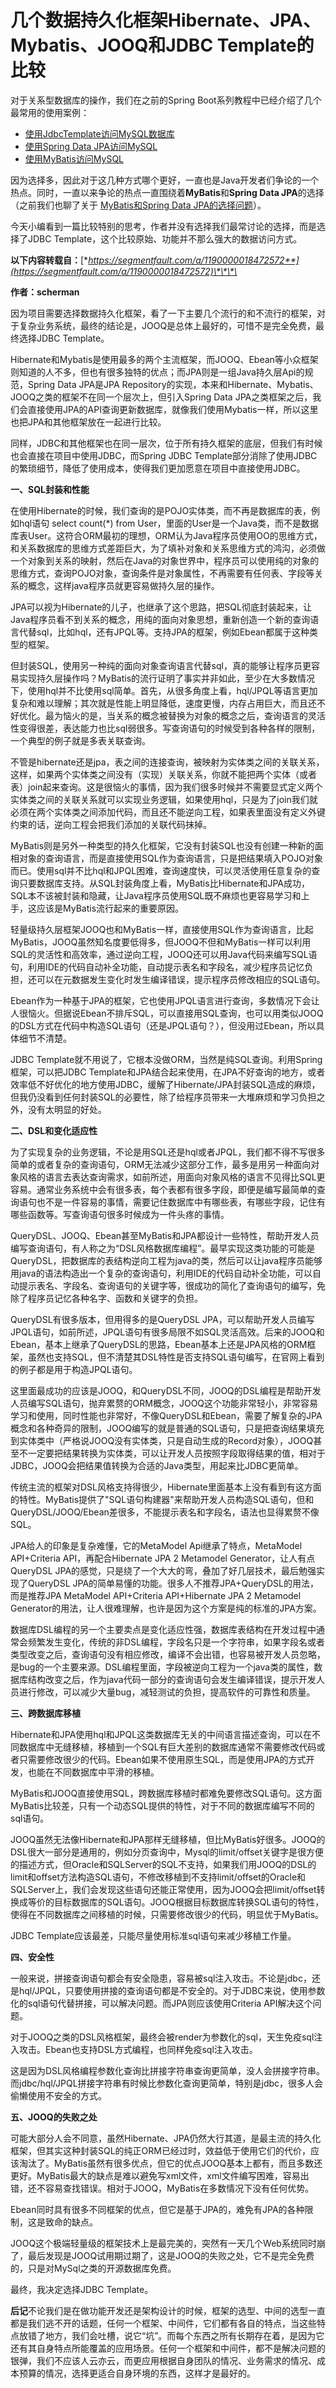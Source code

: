 # 几个数据持久化框架Hibernate、JPA、Mybatis、JOOQ和JDBC Template的比较

对于关系型数据库的操作，我们在之前的Spring Boot系列教程中已经介绍了几个最常用的使用案例：

* [使用JdbcTemplate访问MySQL数据库](http://mp.weixin.qq.com/s?__biz=MzAxODcyNjEzNQ==&mid=2247489506&idx=2&sn=a2260460d8142b1872d7bb2cf34dfd32&chksm=9bd0ba7aaca7336c83a2f59a352c236b2e5942ccb177bdc94dd08bd941b866f036435f635e01&scene=21#wechat_redirect) 
* [使用Spring Data JPA访问MySQL](http://mp.weixin.qq.com/s?__biz=MzAxODcyNjEzNQ==&mid=2247489649&idx=2&sn=b4b42ef5a1d9e233a1bd8579cb6bc5d2&chksm=9bd0b5e9aca73cff7672f907cfdc08acfc3b35e03ba507c6f0b9e79a3f593738ba3006b8218f&scene=21#wechat_redirect) 
* [使用MyBatis访问MySQL](http://mp.weixin.qq.com/s?__biz=MzAxODcyNjEzNQ==&mid=2247489742&idx=2&sn=b57097e4a4c7642e1c1621b6c3c1e7d4&chksm=9bd0b556aca73c40a3e699df67556faa5a4dc87748bf831d6662bc2638c1841060485f31aafe&scene=21#wechat_redirect) 

因为选择多，因此对于这几种方式哪个更好，一直也是Java开发者们争论的一个热点。同时，一直以来争论的热点一直围绕着**MyBatis**和**Spring Data JPA**的选择（之前我们也聊了关于 [MyBatis和Spring Data JPA的选择问题](http://mp.weixin.qq.com/s?__biz=MzAxODcyNjEzNQ==&mid=2247520292&idx=7&sn=c8c1bfcc80937f9344513a09a8210e74&chksm=9bd33dbcaca4b4aa52b2c6d9c9824b6348186332e4751fff7f158fdf2ddbfd145ec114848565&scene=21#wechat_redirect)）。

今天小编看到一篇比较特别的思考，作者并没有选择我们最常讨论的选择，而是选择了JDBC Template，这个比较原始、功能并不那么强大的数据访问方式。  


**以下内容转载自：**[**https://segmentfault.com/a/1190000018472572**](https://segmentfault.com/a/1190000018472572)\*\*\*\*

**作者：scherman**

因为项目需要选择数据持久化框架，看了一下主要几个流行的和不流行的框架，对于复杂业务系统，最终的结论是，JOOQ是总体上最好的，可惜不是完全免费，最终选择JDBC Template。

Hibernate和Mybatis是使用最多的两个主流框架，而JOOQ、Ebean等小众框架则知道的人不多，但也有很多独特的优点；而JPA则是一组Java持久层Api的规范，Spring Data JPA是JPA Repository的实现，本来和Hibernate、Mybatis、JOOQ之类的框架不在同一个层次上，但引入Spring Data JPA之类框架之后，我们会直接使用JPA的API查询更新数据库，就像我们使用Mybatis一样，所以这里也把JPA和其他框架放在一起进行比较。

同样，JDBC和其他框架也在同一层次，位于所有持久框架的底层，但我们有时候也会直接在项目中使用JDBC，而Spring JDBC Template部分消除了使用JDBC的繁琐细节，降低了使用成本，使得我们更加愿意在项目中直接使用JDBC。

**一、SQL封装和性能**

在使用Hibernate的时候，我们查询的是POJO实体类，而不再是数据库的表，例如hql语句 select count\(\*\) from User，里面的User是一个Java类，而不是数据库表User。这符合ORM最初的理想，ORM认为Java程序员使用OO的思维方式，和关系数据库的思维方式差距巨大，为了填补对象和关系思维方式的鸿沟，必须做一个对象到关系的映射，然后在Java的对象世界中，程序员可以使用纯的对象的思维方式，查询POJO对象，查询条件是对象属性，不再需要有任何表、字段等关系的概念，这样java程序员就更容易做持久层的操作。

JPA可以视为Hibernate的儿子，也继承了这个思路，把SQL彻底封装起来，让Java程序员看不到关系的概念，用纯的面向对象思想，重新创造一个新的查询语言代替sql，比如hql，还有JPQL等。支持JPA的框架，例如Ebean都属于这种类型的框架。

但封装SQL，使用另一种纯的面向对象查询语言代替sql，真的能够让程序员更容易实现持久层操作吗？MyBatis的流行证明了事实并非如此，至少在大多数情况下，使用hql并不比使用sql简单。首先，从很多角度上看，hql/JPQL等语言更加复杂和难以理解；其次就是性能上明显降低，速度更慢，内存占用巨大，而且还不好优化。最为恼火的是，当关系的概念被替换为对象的概念之后，查询语言的灵活性变得很差，表达能力也比sql弱很多。写查询语句的时候受到各种各样的限制，一个典型的例子就是多表关联查询。

不管是hibernate还是jpa，表之间的连接查询，被映射为实体类之间的关联关系，这样，如果两个实体类之间没有（实现）关联关系，你就不能把两个实体（或者表）join起来查询。这是很恼火的事情，因为我们很多时候并不需要显式定义两个实体类之间的关联关系就可以实现业务逻辑，如果使用hql，只是为了join我们就必须在两个实体类之间添加代码，而且还不能逆向工程，如果表里面没有定义外键约束的话，逆向工程会把我们添加的关联代码抹掉。

MyBatis则是另外一种类型的持久化框架，它没有封装SQL也没有创建一种新的面相对象的查询语言，而是直接使用SQL作为查询语言，只是把结果填入POJO对象而已。使用sql并不比hql和JPQL困难，查询速度快，可以灵活使用任意复杂的查询只要数据库支持。从SQL封装角度上看，MyBatis比Hibernate和JPA成功，SQL本不该被封装和隐藏，让Java程序员使用SQL既不麻烦也更容易学习和上手，这应该是MyBatis流行起来的重要原因。

轻量级持久层框架JOOQ也和MyBatis一样，直接使用SQL作为查询语言，比起MyBatis，JOOQ虽然知名度要低得多，但JOOQ不但和MyBatis一样可以利用SQL的灵活性和高效率，通过逆向工程，JOOQ还可以用Java代码来编写SQL语句，利用IDE的代码自动补全功能，自动提示表名和字段名，减少程序员记忆负担，还可以在元数据发生变化时发生编译错误，提示程序员修改相应的SQL语句。

Ebean作为一种基于JPA的框架，它也使用JPQL语言进行查询，多数情况下会让人很恼火。但据说Ebean不排斥SQL，可以直接用SQL查询，也可以用类似JOOQ的DSL方式在代码中构造SQL语句（还是JPQL语句？），但没用过Ebean，所以具体细节不清楚。

JDBC Template就不用说了，它根本没做ORM，当然是纯SQL查询。利用Spring框架，可以把JDBC Template和JPA结合起来使用，在JPA不好查询的地方，或者效率低不好优化的地方使用JDBC，缓解了Hibernate/JPA封装SQL造成的麻烦，但我仍没看到任何封装SQL的必要性，除了给程序员带来一大堆麻烦和学习负担之外，没有太明显的好处。

**二、DSL和变化适应性**

为了实现复杂的业务逻辑，不论是用SQL还是hql或者JPQL，我们都不得不写很多简单的或者复杂的查询语句，ORM无法减少这部分工作，最多是用另一种面向对象风格的语言去表达查询需求，如前所述，用面向对象风格的语言不见得比SQL更容易。通常业务系统中会有很多表，每个表都有很多字段，即便是编写最简单的查询语句也不是一件容易的事情，需要记住数据库中有哪些表，有哪些字段，记住有哪些函数等。写查询语句很多时候成为一件头疼的事情。

QueryDSL、JOOQ、Ebean甚至MyBatis和JPA都设计一些特性，帮助开发人员编写查询语句，有人称之为“DSL风格数据库编程”。最早实现这类功能的可能是QueryDSL，把数据库的表结构逆向工程为java的类，然后可以让java程序员能够用java的语法构造出一个复杂的查询语句，利用IDE的代码自动补全功能，可以自动提示表名、字段名、查询语句的关键字等，很成功的简化了查询语句的编写，免除了程序员记忆各种名字、函数和关键字的负担。

QueryDSL有很多版本，但用得多的是QueryDSL JPA，可以帮助开发人员编写JPQL语句，如前所述，JPQL语句有很多局限不如SQL灵活高效。后来的JOOQ和Ebean，基本上继承了QueryDSL的思路，Ebean基本上还是JPA风格的ORM框架，虽然也支持SQL，但不清楚其DSL特性是否支持SQL语句编写，在官网上看到的例子都是用于构造JPQL语句。

这里面最成功的应该是JOOQ，和QueryDSL不同，JOOQ的DSL编程是帮助开发人员编写SQL语句，抛弃累赘的ORM概念，JOOQ这个功能非常轻小，非常容易学习和使用，同时性能也非常好，不像QueryDSL和Ebean，需要了解复杂的JPA概念和各种奇异的限制，JOOQ编写的就是普通的SQL语句，只是把查询结果填充到实体类中（严格说JOOQ没有实体类，只是自动生成的Record对象），JOOQ甚至不一定要把结果转换为实体类，可以让开发人员按照字段取得结果的值，相对于JDBC，JOOQ会把结果值转换为合适的Java类型，用起来比JDBC更简单。

传统主流的框架对DSL风格支持得很少，Hibernate里面基本上没有看到有这方面的特性。MyBatis提供了"SQL语句构建器"来帮助开发人员构造SQL语句，但和QueryDSL/JOOQ/Ebean差很多，不能提示表名和字段名，语法也显得累赘不像SQL。

JPA给人的印象是复杂难懂，它的MetaModel Api继承了特点，MetaModel API+Criteria API，再配合Hibernate JPA 2 Metamodel Generator，让人有点QueryDSL JPA的感觉，只是绕了一个大大的弯，叠加了好几层技术，最后勉强实现了QueryDSL JPA的简单易懂的功能。很多人不推荐JPA+QueryDSL的用法，而是推荐JPA MetaModel API+Criteria API+Hibernate JPA 2 Metamodel Generator的用法，让人很难理解，也许是因为这个方案是纯的标准的JPA方案。

数据库DSL编程的另一个主要卖点是变化适应性强，数据库表结构在开发过程中通常会频繁发生变化，传统的非DSL编程，字段名只是一个字符串，如果字段名或者类型改变之后，查询语句没有相应修改，编译不会出错，也容易被开发人员忽略，是bug的一个主要来源。DSL编程里面，字段被逆向工程为一个java类的属性，数据库结构改变之后，作为java代码一部分的查询语句会发生编译错误，提示开发人员进行修改，可以减少大量bug，减轻测试的负担，提高软件的可靠性和质量。

**三、跨数据库移植**

Hibernate和JPA使用hql和JPQL这类数据库无关的中间语言描述查询，可以在不同数据库中无缝移植，移植到一个SQL有巨大差别的数据库通常不需要修改代码或者只需要修改很少的代码。Ebean如果不使用原生SQL，而是使用JPA的方式开发，也能在不同数据库中平滑的移植。

MyBatis和JOOQ直接使用SQL，跨数据库移植时都难免要修改SQL语句。这方面MyBatis比较差，只有一个动态SQL提供的特性，对于不同的数据库编写不同的sql语句。

JOOQ虽然无法像Hibernate和JPA那样无缝移植，但比MyBatis好很多。JOOQ的DSL很大一部分是通用的，例如分页查询中，Mysql的limit/offset关键字是很方便的描述方式，但Oracle和SQLServer的SQL不支持，如果我们用JOOQ的DSL的limit和offset方法构造SQL语句，不修改移植到不支持limit/offset的Oracle和SQLServer上，我们会发现这些语句还能正常使用，因为JOOQ会把limit/offset转换成等价的目标数据库的SQL语句。JOOQ根据目标数据库转换SQL语句的特性，使得在不同数据库之间移植的时候，只需要修改很少的代码，明显优于MyBatis。

JDBC Template应该最差，只能尽量使用标准sql语句来减少移植工作量。

**四、安全性**

一般来说，拼接查询语句都会有安全隐患，容易被sql注入攻击。不论是jdbc，还是hql/JPQL，只要使用拼接的查询语句都是不安全的。对于JDBC来说，使用参数化的sql语句代替拼接，可以解决问题。而JPA则应该使用Criteria API解决这个问题。

对于JOOQ之类的DSL风格框架，最终会被render为参数化的sql，天生免疫sql注入攻击。Ebean也支持DSL方式编程，也同样免疫sql注入攻击。

这是因为DSL风格编程参数化查询比拼接字符串查询更简单，没人会拼接字符串。而jdbc/hql/JPQL拼接字符串有时候比参数化查询更简单，特别是jdbc，很多人会偷懒使用不安全的方式。

**五、JOOQ的失败之处**

可能大部分人会不同意，虽然Hibernate、JPA仍然大行其道，是最主流的持久化框架，但其实这种封装SQL的纯正ORM已经过时，效益低于使用它们的代价，应该淘汰了。MyBatis虽然有很多优点，但它的优点JOOQ基本上都有，而且多数还更好。MyBatis最大的缺点是难以避免写xml文件，xml文件编写困难，容易出错，还不容易查找错误。相对于JOOQ，MyBatis在多数情况下没有任何优势。

Ebean同时具有很多不同框架的优点，但它是基于JPA的，难免有JPA的各种限制，这是致命的缺点。

JOOQ这个极端轻量级的框架技术上是最完美的，突然有一天几个Web系统同时崩了，最后发现是JOOQ试用期过期了，这是JOOQ的失败之处，它不是完全免费的，只是对MySql之类的开源数据库免费。

最终，我决定选择JDBC Template。

**后记**不论我们是在做功能开发还是架构设计的时候，框架的选型、中间的选型一直都是我们逃不开的话题，任何一个框架、中间件，它们都有各自的特点，当这些特点放错了地方，我们会吐槽，说它“坑”。而每个东西之所有长期存在着，是因为它还有其自身特点所能覆盖的应用场景。任何一个框架和中间件，都不是解决问题的银弹，我们不应该人云亦云，而更应用根据自身团队的情况、业务需求的情况、成本预算的情况，选择更适合自身环境的东西，这样才是最好的。

